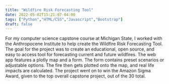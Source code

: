 ```yaml
---
title: "Wildfire Risk Forecasting Tool"
date: 2022-05-02T15:21:07-04:00
tags: ["Python","HTML/CSS","Javascript","Bootstrap"]
draft: false
---
```


For my computer science capstone course at Michigan State, I worked with the Anthropocene Institute to help create the Wildfire Risk Forecasting Tool. The goal for the project was to create an educational, open source, and easy to access tool for forecasting current and future wildfires. The web app features a plotly map and a form. The form contains preset scenarios or adjustable options. The fire then gets plotted onto the map, and real life impacts are calculated. The project went on to win the Amazon Sigma Award, given to the top overall capstone project, out of the 30 total. 

